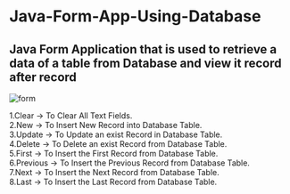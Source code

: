 # Java-Form-App-Using-Database
## Java Form Application that is used to retrieve a data of a table from Database and view it record after record

![form](https://user-images.githubusercontent.com/81237428/212727085-e9f09f4b-3a92-4690-88f6-f9e016135022.PNG)

1.Clear -> To Clear All Text Fields.<br />
2.New -> To Insert New Record into Database Table.<br />
3.Update -> To Update an exist Record in Database Table.<br />
4.Delete -> To Delete an exist Record from Database Table.<br />
5.First -> To Insert the First Record from Database Table.<br />
6.Previous -> To Insert the Previous Record from Database Table.<br />
7.Next -> To Insert the Next Record from Database Table.<br />
8.Last -> To Insert the Last Record from Database Table.<br />

